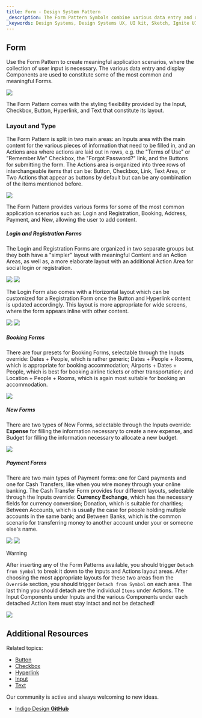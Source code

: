 ```yaml
---
title: Form - Design System Pattern
_description: The Form Pattern Symbols combine various data entry and display elements to provide meaningful application scenarios.
_keywords: Design Systems, Design Systems UX, UI kit, Sketch, Ignite UI for Angular, Sketch to Angular, Angular, Angular Design System, Export code from Sketch, Design Kits for Angular, Sketch HTML, Sketch to HTML, Sketch UI kits
---
```


## Form

Use the Form Pattern to create meaningful application scenarios, where the collection of user input is necessary. The various data entry and display Components are used to constitute some of the most common and meaningful Forms.

<img src="../images/form_demo.png" srcset="../images/form_demo@2x.png 2x" />

The Form Pattern comes with the styling flexibility provided by the Input, Checkbox, Button, Hyperlink, and Text that constitute its layout.

### Layout and Type

The Form Pattern is split in two main areas: an Inputs area with the main content for the various pieces of information that need to be filled in, and an Actions area where actions are laid out in rows, e.g. the "Terms of Use" or "Remember Me" Checkbox, the "Forgot Password?" link, and the Buttons for submitting the form. The Actions area is organized into three rows of interchangeable items that can be: Button, Checkbox, Link, Text Area, or Two Actions that appear as buttons by default but can be any combination of the items mentioned before.

<img src="../images/form_content.png" srcset="../images/form_content@2x.png 2x" />

The Form Pattern provides various forms for some of the most common application scenarios such as: Login and Registration, Booking, Address, Payment, and New, allowing the user to add content.

##### Login and Registration Forms

The Login and Registration Forms are organized in two separate groups but they both have a "simpler" layout with meaningful Content and an Action Areas, as well as, a more elaborate layout with an additional Action Area for social login or registration.

<img src="../images/form_login-simple.png" srcset="../images/form_login-simple@2x.png 2x" />
<img src="../images/form_login-social.png" srcset="../images/form_login-social@2x.png 2x" />

The Login Form also comes with a Horizontal layout which can be customized for a Registration Form once the Button and Hyperlink content is updated accordingly. This layout is more appropriate for wide screens, where the form appears inline with other content.

<img src="../images/form_login-horizontal.png" srcset="../images/form_login-horizontal@2x.png 2x" />
<img src="../images/form_register-horizontal.png" srcset="../images/form_register-horizontal@2x.png 2x" />

##### Booking Forms

There are four presets for Booking Forms, selectable through the Inputs override: Dates + People, which is rather generic; Dates + People + Rooms, which is appropriate for booking accommodation; Airports + Dates + People, which is best for booking airline tickets or other transportation; and Location + People + Rooms, which is again most suitable for booking an accommodation.

<img src="../images/form_booking.png" srcset="../images/form_booking@2x.png 2x" />

##### New Forms

There are two types of New Forms, selectable through the Inputs override: **Expense** for filling the information necessary to create a new expense, and Budget for filling the information necessary to allocate a new budget.

<img src="../images/form_new.png" srcset="../images/form_new@2x.png 2x" />

##### Payment Forms

There are two main types of Payment forms: one for Card payments and one for Cash Transfers, like when you wire money through your online banking. The Cash Transfer Form provides four different layouts, selectable through the Inputs override: **Currency Exchange**, which has the necessary fields for currency conversion; Donation, which is suitable for charities; Between Accounts, which is usually the case for people holding multiple accounts in the same bank; and Between Banks, which is the common scenario for transferring money to another account under your or someone else's name.

<img src="../images/form_card.png" srcset="../images/form_card@2x.png 2x" />
<img src="../images/form_cash.png" srcset="../images/form_cash@2x.png 2x" />

> [!WARNING]
> After inserting any of the Form Patterns available, you should trigger `Detach from Symbol` to break it down to the Inputs and Actions layout areas. After choosing the most appropriate layouts for these two areas from the `Override` section, you should trigger `Detach from Symbol` on each area. The last thing you should detach are the individual `Items` under Actions. The Input Components under Inputs and the various Components under each detached Action Item must stay intact and not be detached!

<img src="../images/form_detach.png" />

## Additional Resources

Related topics:

- [Button](../components/button.md)
- [Checkbox](../components/checkbox.md)
- [Hyperlink](../components/hyperlink.md)
- [Input](../components/input.md)
- [Text](../components/text.md)
  <div class="divider--half"></div>

Our community is active and always welcoming to new ideas.

- [Indigo Design **GitHub**](https://github.com/IgniteUI/design-system-docfx)
